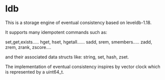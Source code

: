 # ldb
This is a storage engine of eventual consistency based on leveldb-1.18.

It supports many idempotent commands such as: 

set,get,exists.....
hget, hset, hgetall......
sadd, srem, smembers.....
zadd, zrem, zrank, zscore....

and their associated data structs like: string, set, hash, zset.

The implementation of eventual consistency inspires by vector clock which is represented by a uint64_t.



